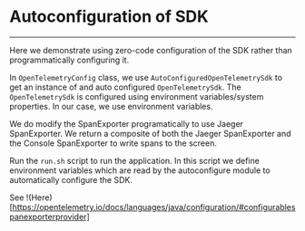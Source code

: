 # Autoconfiguration of SDK
---

Here we demonstrate using zero-code configuration of the SDK rather than programmatically configuring it.

In `OpenTelemetryConfig` class, we use `AutoConfiguredOpenTelemetrySdk` to get an instance of and auto configured `OpenTelemetrySdk`.
The `OpenTelemetrySdk` is configured using environment variables/system properties. In our case, we use environment variables.

We do modify the SpanExporter programatically to use Jaeger SpanExporter. We return a composite of both the Jaeger SpanExporter
and the Console SpanExporter to write spans to the screen.

Run the `run.sh` script to run the application. In this script we define environment variables
which are read by the autoconfigure module to automatically configure the SDK.


See !(Here)[https://opentelemetry.io/docs/languages/java/configuration/#configurablespanexporterprovider]
